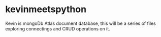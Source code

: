 # kevinmeetspython

Kevin is mongoDb Atlas document database, this will be a series of files exploring connectings and CRUD operations on it.
